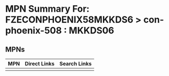 



# MPN Summary For: FZECONPHOENIX58MKKDS6 > con-phoenix-508 : MKKDS06

## MPNs
  

|MPN|Direct Links|Search Links|
| :--- | :--- | :--- |
||||
